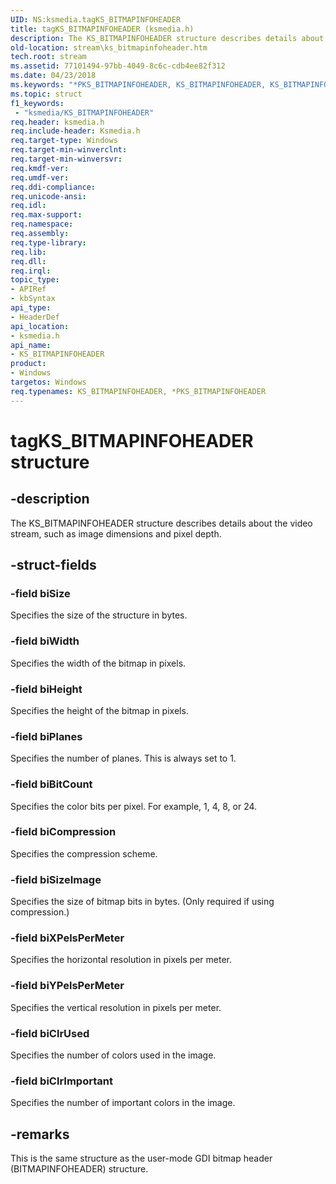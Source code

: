 ```yaml
---
UID: NS:ksmedia.tagKS_BITMAPINFOHEADER
title: tagKS_BITMAPINFOHEADER (ksmedia.h)
description: The KS_BITMAPINFOHEADER structure describes details about the video stream, such as image dimensions and pixel depth.
old-location: stream\ks_bitmapinfoheader.htm
tech.root: stream
ms.assetid: 77101494-97bb-4049-8c6c-cdb4ee82f312
ms.date: 04/23/2018
ms.keywords: "*PKS_BITMAPINFOHEADER, KS_BITMAPINFOHEADER, KS_BITMAPINFOHEADER structure [Streaming Media Devices], PKS_BITMAPINFOHEADER, PKS_BITMAPINFOHEADER structure pointer [Streaming Media Devices], ksmedia/KS_BITMAPINFOHEADER, ksmedia/PKS_BITMAPINFOHEADER, stream.ks_bitmapinfoheader, tagKS_BITMAPINFOHEADER, vidcapstruct_14e65a26-c943-4fad-949a-87aaf584e50c.xml"
ms.topic: struct
f1_keywords:
 - "ksmedia/KS_BITMAPINFOHEADER"
req.header: ksmedia.h
req.include-header: Ksmedia.h
req.target-type: Windows
req.target-min-winverclnt: 
req.target-min-winversvr: 
req.kmdf-ver: 
req.umdf-ver: 
req.ddi-compliance: 
req.unicode-ansi: 
req.idl: 
req.max-support: 
req.namespace: 
req.assembly: 
req.type-library: 
req.lib: 
req.dll: 
req.irql: 
topic_type:
- APIRef
- kbSyntax
api_type:
- HeaderDef
api_location:
- ksmedia.h
api_name:
- KS_BITMAPINFOHEADER
product:
- Windows
targetos: Windows
req.typenames: KS_BITMAPINFOHEADER, *PKS_BITMAPINFOHEADER
---
```


# tagKS_BITMAPINFOHEADER structure


## -description


The KS_BITMAPINFOHEADER structure describes details about the video stream, such as image dimensions and pixel depth. 


## -struct-fields




### -field biSize

Specifies the size of the structure in bytes.


### -field biWidth

Specifies the width of the bitmap in pixels.


### -field biHeight

Specifies the height of the bitmap in pixels.


### -field biPlanes

Specifies the number of planes. This is always set to 1.


### -field biBitCount

Specifies the color bits per pixel. For example, 1, 4, 8, or 24.


### -field biCompression

Specifies the compression scheme.


### -field biSizeImage

Specifies the size of bitmap bits in bytes. (Only required if using compression.)


### -field biXPelsPerMeter

Specifies the horizontal resolution in pixels per meter.


### -field biYPelsPerMeter

Specifies the vertical resolution in pixels per meter.


### -field biClrUsed

Specifies the number of colors used in the image.


### -field biClrImportant

Specifies the number of important colors in the image.


## -remarks



This is the same structure as the user-mode GDI bitmap header (BITMAPINFOHEADER) structure.



